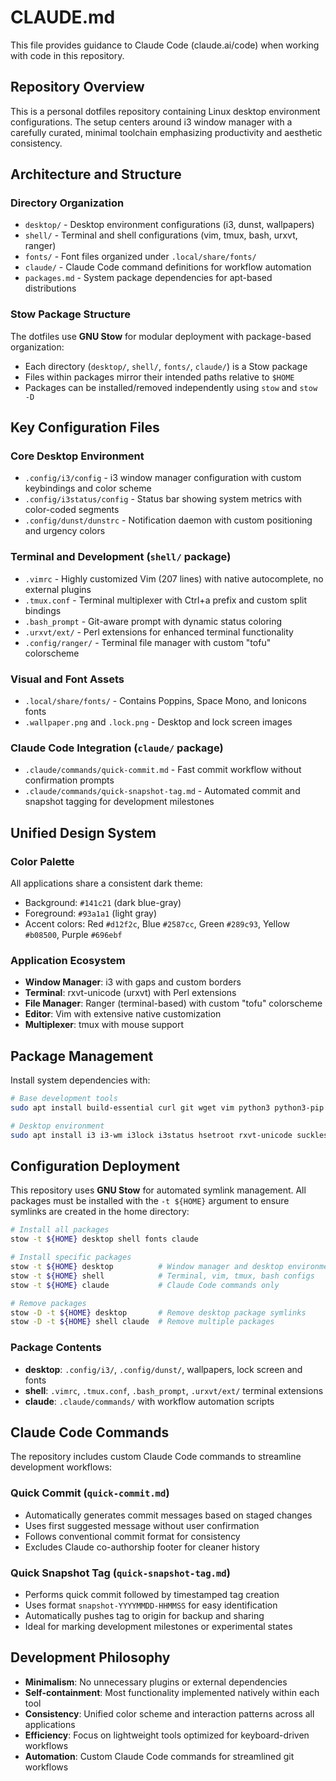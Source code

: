 # CLAUDE.md

This file provides guidance to Claude Code (claude.ai/code) when working with code in this repository.

## Repository Overview

This is a personal dotfiles repository containing Linux desktop environment configurations. The setup centers around i3 window manager with a carefully curated, minimal toolchain emphasizing productivity and aesthetic consistency.

## Architecture and Structure

### Directory Organization
- `desktop/` - Desktop environment configurations (i3, dunst, wallpapers)
- `shell/` - Terminal and shell configurations (vim, tmux, bash, urxvt, ranger)
- `fonts/` - Font files organized under `.local/share/fonts/`
- `claude/` - Claude Code command definitions for workflow automation
- `packages.md` - System package dependencies for apt-based distributions

### Stow Package Structure
The dotfiles use **GNU Stow** for modular deployment with package-based organization:
- Each directory (`desktop/`, `shell/`, `fonts/`, `claude/`) is a Stow package
- Files within packages mirror their intended paths relative to `$HOME`
- Packages can be installed/removed independently using `stow` and `stow -D`

## Key Configuration Files

### Core Desktop Environment
- `.config/i3/config` - i3 window manager configuration with custom keybindings and color scheme
- `.config/i3status/config` - Status bar showing system metrics with color-coded segments
- `.config/dunst/dunstrc` - Notification daemon with custom positioning and urgency colors

### Terminal and Development (`shell/` package)
- `.vimrc` - Highly customized Vim (207 lines) with native autocomplete, no external plugins
- `.tmux.conf` - Terminal multiplexer with Ctrl+a prefix and custom split bindings
- `.bash_prompt` - Git-aware prompt with dynamic status coloring
- `.urxvt/ext/` - Perl extensions for enhanced terminal functionality
- `.config/ranger/` - Terminal file manager with custom "tofu" colorscheme

### Visual and Font Assets
- `.local/share/fonts/` - Contains Poppins, Space Mono, and Ionicons fonts
- `.wallpaper.png` and `.lock.png` - Desktop and lock screen images

### Claude Code Integration (`claude/` package)
- `.claude/commands/quick-commit.md` - Fast commit workflow without confirmation prompts
- `.claude/commands/quick-snapshot-tag.md` - Automated commit and snapshot tagging for development milestones

## Unified Design System

### Color Palette
All applications share a consistent dark theme:
- Background: `#141c21` (dark blue-gray)
- Foreground: `#93a1a1` (light gray)  
- Accent colors: Red `#d12f2c`, Blue `#2587cc`, Green `#289c93`, Yellow `#b08500`, Purple `#696ebf`

### Application Ecosystem
- **Window Manager**: i3 with gaps and custom borders
- **Terminal**: rxvt-unicode (urxvt) with Perl extensions
- **File Manager**: Ranger (terminal-based) with custom "tofu" colorscheme
- **Editor**: Vim with extensive native customization
- **Multiplexer**: tmux with mouse support

## Package Management

Install system dependencies with:
```bash
# Base development tools
sudo apt install build-essential curl git wget vim python3 python3-pip python3-venv

# Desktop environment  
sudo apt install i3 i3-wm i3lock i3status hsetroot rxvt-unicode suckless-tools xsel brightnessctl cmus lxappearance ranger scrot
```

## Configuration Deployment

This repository uses **GNU Stow** for automated symlink management. All packages must be installed with the `-t ${HOME}` argument to ensure symlinks are created in the home directory:

```bash
# Install all packages
stow -t ${HOME} desktop shell fonts claude

# Install specific packages
stow -t ${HOME} desktop          # Window manager and desktop environment
stow -t ${HOME} shell            # Terminal, vim, tmux, bash configs
stow -t ${HOME} claude           # Claude Code commands only

# Remove packages
stow -D -t ${HOME} desktop       # Remove desktop package symlinks
stow -D -t ${HOME} shell claude  # Remove multiple packages
```

### Package Contents
- **desktop**: `.config/i3/`, `.config/dunst/`, wallpapers, lock screen and fonts
- **shell**: `.vimrc`, `.tmux.conf`, `.bash_prompt`, `.urxvt/ext/` terminal extensions
- **claude**: `.claude/commands/` with workflow automation scripts

## Claude Code Commands

The repository includes custom Claude Code commands to streamline development workflows:

### Quick Commit (`quick-commit.md`)
- Automatically generates commit messages based on staged changes
- Uses first suggested message without user confirmation
- Follows conventional commit format for consistency
- Excludes Claude co-authorship footer for cleaner history

### Quick Snapshot Tag (`quick-snapshot-tag.md`)
- Performs quick commit followed by timestamped tag creation
- Uses format `snapshot-YYYYMMDD-HHMMSS` for easy identification
- Automatically pushes tag to origin for backup and sharing
- Ideal for marking development milestones or experimental states

## Development Philosophy

- **Minimalism**: No unnecessary plugins or external dependencies
- **Self-containment**: Most functionality implemented natively within each tool
- **Consistency**: Unified color scheme and interaction patterns across all applications
- **Efficiency**: Focus on lightweight tools optimized for keyboard-driven workflows
- **Automation**: Custom Claude Code commands for streamlined git workflows